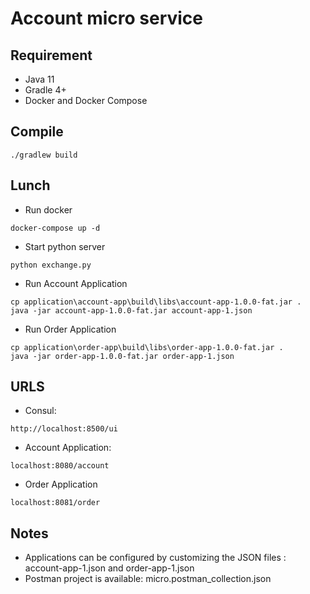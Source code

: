 # Account micro service

## Requirement
- Java 11
- Gradle 4+
- Docker and Docker Compose

## Compile
```
./gradlew build
```

## Lunch
- Run docker 
```
docker-compose up -d
```
- Start python server
```
python exchange.py
```
- Run Account Application
```
cp application\account-app\build\libs\account-app-1.0.0-fat.jar .
java -jar account-app-1.0.0-fat.jar account-app-1.json
```
- Run Order Application
```
cp application\order-app\build\libs\order-app-1.0.0-fat.jar .
java -jar order-app-1.0.0-fat.jar order-app-1.json
```

## URLS
- Consul:
```
http://localhost:8500/ui
```
- Account Application:
```
localhost:8080/account
```
- Order Application 
```
localhost:8081/order
```

## Notes
- Applications can be configured by customizing the JSON files : account-app-1.json and order-app-1.json
- Postman project is available: micro.postman_collection.json
 

